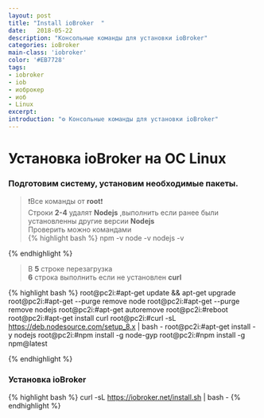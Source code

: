 ```yaml
---
layout: post
title: "Install ioBroker  "
date:   2018-05-22
description: "Консольные команды для установки ioBroker"
categories: ioBroker
main-class: 'iobroker'
color: '#EB7728'
tags:
- iobroker
- iob
- иоброкер
- иоб
- Linux 
excerpt:
introduction: "⚙️ Консольные команды для установки ioBroker"
---
```

# Установка ioBroker на OC Linux 
### Подготовим систему, установим необходимые пакеты.

>❗️Все команды от **root**❗️  
>Строки **2-4** удалят **Nodejs** ,выполнить если ранее были установленны другие версии **Nodejs**<br>
>Проверить можно командами<br> 
{% highlight bash %}
npm -v
node -v
nodejs -v

{% endhighlight %}

>В **5** строке перезагрузка<br>
>**6** строка выполнить если не установлен **curl**


{% highlight bash %}
root@pc2i:#apt-get update && apt-get upgrade
root@pc2i:#apt-get --purge remove node
root@pc2i:#apt-get --purge remove nodejs
root@pc2i:#apt-get autoremove
root@pc2i:#reboot
root@pc2i:#apt-get install curl
root@pc2i:#curl -sL https://deb.nodesource.com/setup_8.x | bash -
root@pc2i:#apt-get install -y nodejs
root@pc2i:#npm install -g node-gyp
root@pc2i:#npm install -g npm@latest

{% endhighlight %}

### Установка ioBroker

{% highlight bash %}
curl -sL https://iobroker.net/install.sh | bash -
{% endhighlight %}
